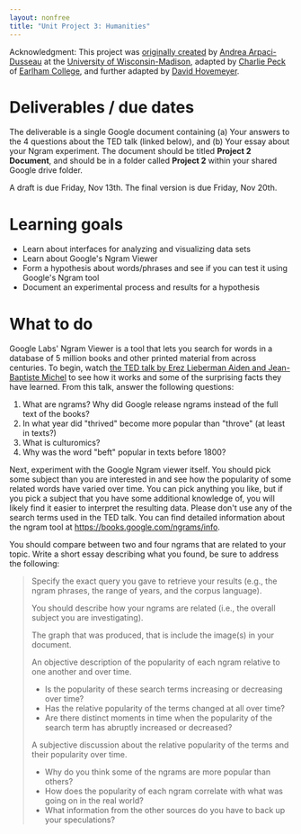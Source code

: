 ```yaml
---
layout: nonfree
title: "Unit Project 3: Humanities"
---
```


Acknowledgment: This project was [originally created](http://pages.cs.wisc.edu/~dusseau/Classes/CS202H-F12/Assignments/hw5) by [Andrea Arpaci-Dusseau](http://pages.cs.wisc.edu/~dusseau/) at the [University of Wisconsin-Madison](http://www.wisc.edu/), adapted by [Charlie Peck](http://www.earlham.edu/profile/?id=11977&r=3786&disp=True) of [Earlham College](http://www.earlham.edu), and further adapted by [David Hovemeyer](http://faculty.ycp.edu/~dhovemey).

# Deliverables / due dates

The deliverable is a single Google document containing (a) Your answers
to the 4 questions about the TED talk (linked below), and (b) Your essay
about your Ngram experiment.  The document should be titled **Project 2 Document**,
and should be in a folder called **Project 2** within your shared
Google drive folder.

A draft is due Friday, Nov 13th.  The final version is due Friday, Nov 20th.

# Learning goals

* Learn about interfaces for analyzing and visualizing data sets 
* Learn about Google's Ngram Viewer
* Form a hypothesis about words/phrases and see if you can test it using Google's Ngram tool
* Document an experimental process and results for a hypothesis

# What to do

Google Labs' Ngram Viewer is a tool that lets you search for words in
a database of 5 million books and other printed material from across
centuries. To begin, watch [the TED talk by Erez Lieberman Aiden and
Jean-Baptiste Michel](https://www.ted.com/talks/what_we_learned_from_5_million_books?language=en#t-512521) to see how it works and some of the surprising facts
they have learned. From this talk, answer the following questions:

1. What are ngrams? Why did Google release ngrams instead of the full text of the books?
2. In what year did "thrived" become more popular than "throve" (at least in texts?)
3. What is culturomics?
4. Why was the word "beft" popular in texts before 1800?

Next, experiment with the Google Ngram viewer itself. You should pick
some subject than you are interested in and see how the popularity of
some related words have varied over time. You can pick anything you like,
but if you pick a subject that you have some additional knowledge of, you
will likely find it easier to interpret the resulting data. Please don't
use any of the search terms used in the TED talk. You can find detailed
information about the ngram tool at <https://books.google.com/ngrams/info>.

You should compare between two and four ngrams that are related to your
topic. Write a short essay describing what you found, be sure to address
the following:

> Specify the exact query you gave to retrieve your results (e.g., the ngram phrases, the range of years, and the corpus language). 
> 
> You should describe how your ngrams are related (i.e., the overall subject you are investigating).
> 
> The graph that was produced, that is include the image(s) in your document. 
> 
> An objective description of the popularity of each ngram relative to one another and over time. 
> 
> * Is the popularity of these search terms increasing or decreasing over time? 
> * Has the relative popularity of the terms changed at all over time? 
> * Are there distinct moments in time when the popularity of the search term has abruptly increased or decreased?
> 
> A subjective discussion about the relative popularity of the terms and their popularity over time. 
> 
> * Why do you think some of the ngrams are more popular than others? 
> * How does the popularity of each ngram correlate with what was going on in the real world? 
> * What information from the other sources do you have to back up your speculations?
